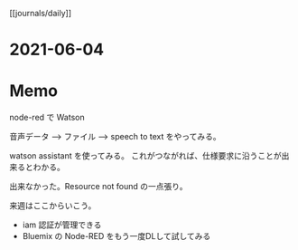 [[journals/daily]]
# 2021-06-04


# Memo

node-red で Watson

音声データ --> ファイル --> speech to text をやってみる。

watson assistant を使ってみる。
これがつながれば、仕様要求に沿うことが出来るとわかる。


出来なかった。Resource not found の一点張り。

来週はここからいこう。
- iam 認証が管理できる
- Bluemix の Node-RED をもう一度DLして試してみる